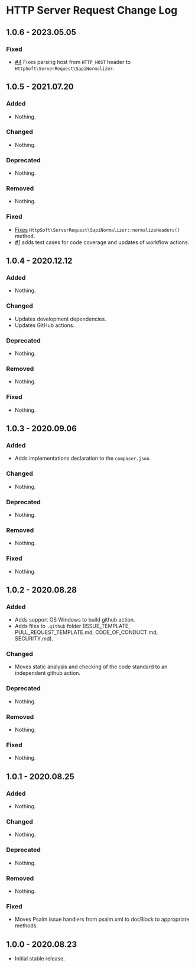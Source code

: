 # HTTP Server Request Change Log

## 1.0.6 - 2023.05.05

### Fixed

- [#4](https://github.com/httpsoft/http-server-request/pull/4) Fixes parsing host from `HTTP_HOST` header to `HttpSoft\ServerRequest\SapiNormalizer`.

## 1.0.5 - 2021.07.20

### Added

- Nothing.

### Changed

- Nothing.

### Deprecated

- Nothing.

### Removed

- Nothing.

### Fixed

- [Fixes](https://github.com/httpsoft/http-server-request/commit/6552246f34d767a33bb23b4348b8560d41e15136) `HttpSoft\ServerRequest\SapiNormalizer::normalizeHeaders()` method.
- [#1](https://github.com/httpsoft/http-server-request/pull/1) adds test cases for code coverage and updates of workflow actions.

## 1.0.4 - 2020.12.12

### Added

- Nothing.

### Changed

- Updates development dependencies.
- Updates GitHub actions.

### Deprecated

- Nothing.

### Removed

- Nothing.

### Fixed

- Nothing.

## 1.0.3 - 2020.09.06

### Added

- Adds implementations declaration to the `composer.json`.

### Changed

- Nothing.

### Deprecated

- Nothing.

### Removed

- Nothing.

### Fixed

- Nothing.

## 1.0.2 - 2020.08.28

### Added

- Adds support OS Windows to build github action.
- Adds files to `.github` folder (ISSUE_TEMPLATE, PULL_REQUEST_TEMPLATE.md, CODE_OF_CONDUCT.md, SECURITY.md).

### Changed

- Moves static analysis and checking of the code standard to an independent github action.

### Deprecated

- Nothing.

### Removed

- Nothing.

### Fixed

- Nothing.

## 1.0.1 - 2020.08.25

### Added

- Nothing.

### Changed

- Nothing.

### Deprecated

- Nothing.

### Removed

- Nothing.

### Fixed

- Moves Psalm issue handlers from psalm.xml to docBlock to appropriate methods.

## 1.0.0 - 2020.08.23

- Initial stable release.
